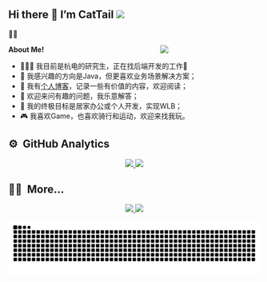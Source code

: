 

## Hi there 👋 I’m CatTail <img src="https://komarev.com/ghpvc/?username=CatTailzz&color=brightgreen">
🤗🤗

  <img src="https://media.tenor.com/images/df8c44a1d20ab367fdcb21880985fd33/tenor.gif" align="right"  width="200"/>

**About Me!**

- 👨🏽‍💻 我目前是杭电的研究生，正在找后端开发的工作💪
- 🤔 我感兴趣的方向是Java，但更喜欢业务场景解决方案；
- 💼 我有[个人博客](https://cattailzz.github.io/)，记录一些有价值的内容，欢迎阅读；
- 💬 欢迎来问有趣的问题，我乐意解答；
- 🌱 我的终极目标是居家办公或个人开发，实现WLB；
- 🎮 我喜欢Game，也喜欢骑行和运动，欢迎来找我玩。

## ⚙️ &nbsp;GitHub Analytics

<p align="center">
    <a href="https://github.com/CatTailzz">
        <img height="160em" src="https://github-readme-stats.vercel.app/api?username=CatTailzz&count_private=true&theme=algolia&show_icons=true&include_all_commits=true&card_width=400"/>
        <img height="160em" src="https://github-readme-stats.vercel.app/api/top-langs/?username=CatTailzz&layout=compact&theme=algolia"/>
    </a>
</p>


## 🧑‍💻 &nbsp;More...
<p align="center">
    <a href="https://leetcode-cn.com/u/cattailjj/">
        <img src="https://img.shields.io/badge/dynamic/json?style=for-the-badge&labelColor=black&color=%23ffa116&label=Rating&query=ratingQuantile&url=https%3A%2F%2Fleetcode-badge.vercel.app%2Fapi%2Fusers%2Fcattailjj%2Fcn%2F&logo=leetcode&logoColor=yellow">
    </a>
    <span>   </span>
    <a href="https://cattailzz.github.io/">
        <img src="https://img.shields.io/badge/%E5%8D%9A%E5%AE%A2-cattail-brightgreen?style=for-the-badge">
    </a>
</p>

<picture>
  <source media="(prefers-color-scheme: dark)" srcset="https://raw.githubusercontent.com/CatTailzz/CatTailzz/output/github-contribution-grid-snake-dark.svg">
  <source media="(prefers-color-scheme: light)" srcset="https://raw.githubusercontent.com/CatTailzz/CatTailzz/output/github-contribution-grid-snake.svg">
  <img alt="github contribution grid snake animation" src="https://raw.githubusercontent.com/CatTailzz/CatTailzz/output/github-contribution-grid-snake.svg">
</picture>
